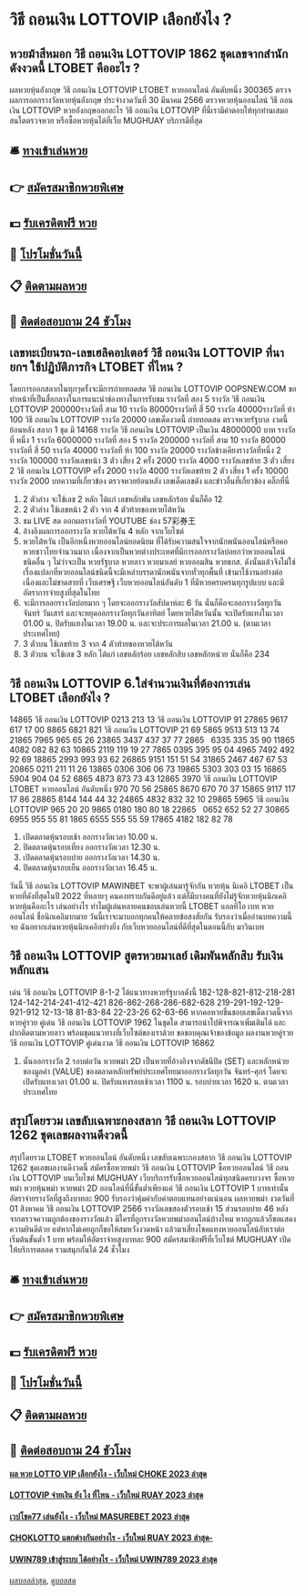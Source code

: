# วิธี ถอนเงิน LOTTOVIP เลือกยังไง ?
## หวยม้าสีหมอก วิธี ถอนเงิน LOTTOVIP 1862 ชุดเลขจากสำนักดังงวดนี้ LTOBET คืออะไร ?
ผลหวยหุ้นอังกฤษ วิธี ถอนเงิน LOTTOVIP LTOBET หวยออนไลน์ อันดับหนึ่ง 300365 ตรวจผลการออกรางวัลหวยหุ้นอังกฤษ ประจำงวดวันที่ 30 มีนาคม 2566 ตรวจหวยหุ้นออนไลน์ วิธี ถอนเงิน LOTTOVIP หวยอังกฤษออกอะไร วิธี ถอนเงิน LOTTOVIP ที่นี่เรามีคำตอบให้ทุกท่านเสมอ สนใตตรวจหวย หรือซื้อหวยหุ้นได้ที่เว็บ MUGHUAY บริการดีที่สุด

## 🛎 [ทางเข้าเล่นหวย](https://bit.ly/3BG5bNw)
## 👉 [สมัครสมาชิกหวยพิเศษ](https://bit.ly/3BG5bNw)
## 💵 [รับเครดิตฟรี หวย](https://bit.ly/3C3mvgS)
## 👑 [โปรโมชั่นวันนี้](https://bit.ly/3C3mvgS)
## 📋 [ติดตามผลหวย](https://bit.ly/3C3mvgS)
## 📱 [ติดต่อสอบถาม 24 ชัวโมง](https://bit.ly/3C3mvgS)

## เลขทะเบียนรถ-เลขเฮลิคอปเตอร์ วิธี ถอนเงิน LOTTOVIP ที่นายกฯ ใช้ปฏิบัติภารกิจ LTOBET ที่ไหน ?
โดยการออกสลากในทุกๆครั้งจะมีการถ่ายทอดสด วิธี ถอนเงิน LOTTOVIP OOPSNEW.COM ขอทำหน้าที่เป็นสื่อกลางในการแนะนำช่องทางในการรับชม
รางวัลที่ สอง 5 รางวัล วิธี ถอนเงิน LOTTOVIP 200000รางวัลที่ สาม 10 รางวัล 80000รางวัลที่ สี่ 50 รางวัล 40000รางวัลที่ ห้า 100 วิธี ถอนเงิน LOTTOVIP รางวัล 20000
 เลขเด็ดงวดนี้ ถ่ายทอดสด ตรวจหวยรัฐบาล งวดนี้ ย้อนหลัง 
สลาก 1 ชุด มี 14168 รางวัล วิธี ถอนเงิน LOTTOVIP เป็นเงิน 48000000 บาท
รางวัลที่ หนึ่ง 1 รางวัล 6000000 รางวัลที่ สอง 5 รางวัล 200000 รางวัลที่ สาม 10 รางวัล 80000 รางวัลที่ สี่ 50 รางวัล 40000 รางวัลที่ ห้า 100 รางวัล 20000 รางวัลข้างเคียงรางวัลที่หนึ่ง 2 รางวัล 100000 รางวัลเลขหน้า 3 ตัว เสี่ยง 2 ครั้ง 2000 รางวัล 4000 รางวัลเลขท้าย 3 ตัว เสี่ยง 2 วิธี ถอนเงิน LOTTOVIP ครั้ง 2000 รางวัล 4000 รางวัลเลขท้าย 2 ตัว เสี่ยง 1 ครั้ง 10000 รางวัล 2000
บทความที่เกี่ยวข้อง
ตรวจหวยย้อนหลัง เลขเด็ดเลขดัง และข่าวอื่นที่เกี่ยวข้อง คลิ๊กที่นี่
1. 2 ตัวล่าง จะใช้เลข 2 หลัก ได้แก่ เลขหลักพัน เลขหลักร้อย นั่นก็คือ 12
2. 2 ตัวล่าง ใช้เลขหน้า 2 ตัว จาก 4 ตัวท้ายของหวยไต้หวัน
3. ชม LIVE สด ออกผลรางวัลที่ YOUTUBE ช่อง 57彩券王
4. อ้างอิงผลการออกรางวัล หวยไต้หวัน 4 หลัก จากเว็บไซต์
5. หวยไต้หวัน เป็นอีกหนึ่งหวยออนไลน์ยอดนิยม ที่ได้รับความสนใจจากนักพนันออนไลน์หรือคอหวยชาวไทยจำนวนมาก เนื่องจากเป็นหวยต่างประเทศที่มีการออกรางวัลบ่อยกว่าหวยออนไลน์ชนิดอื่น ๆ ไม่ว่าจะเป็น หวยรัฐบาล หวยลาว หวยมาเลย์ หวยออมสิน หวยธกส. ดังนั้นแล้วจึงไม่ใช่เรื่องแปลกที่หวยออนไลน์ชนิดนี้จะมีเหล่าบรรดานักพนันจากทั่วทุกพื้นที่ เข้ามาใช้งานอย่างต่อเนื่องและไม่ขาดสายที่ เว็บเศรษฐี เว็บหวยออนไลน์อันดับ 1 ที่มีหวยครบครนทุกรูปแบบ และมีอัตราการจ่ายสูงที่สุดในไทย
6. จะมีการออกรางวัลบ่อยมาก ๆ โดยจะออกรางวัลสัปดาห์ละ 6 วัน นั่นก็คือจะออกรางวัลทุกวันจันทร์ วันเสาร์ และจะหยุดออกรางวัลทุกวันอาทิตย์ โดยหวยไต้หวันนั้น จะเปิดรับแทงในเวลา 01.00 น. ปิดรับแทงในเวลา 19.00 น. และจะประการผลในเวลา 21.00 น. (ตามเวลาประเทศไทย)
7. 3 ตัวบน ใช้เลขท้าย 3 จาก 4 ตัวท้ายของหวยไต้หวัน
8. 3 ตัวบน จะใช้เลข 3 หลัก ได้แก่ เลขหลักร้อย เลขหลักสิบ เลขหลักหน่วย นั่นก็คือ 234

## วิธี ถอนเงิน LOTTOVIP 6.ใส่จำนวนเงินที่ต้องการเล่น LTOBET เลือกยังไง ?
14865 วิธี ถอนเงิน LOTTOVIP 0213 213 13 วิธี ถอนเงิน LOTTOVIP 91
27865 9617 617 17 00
8865 6821 821 วิธี ถอนเงิน LOTTOVIP 21 69
5865 9513 513 13 74
21865 7965 965 65 26
23865 3437 437 37 77
2865   6335 335 35 90
11865 4082 082 82 63
10865 2119 119 19 27
7865 0395 395 95 04
4965 7492 492 92 69
18865 2993 993 93 62
26865 9151 151 51 54
31865 2467 467 67 53
20865 0211 211 11 26
13865 0306 306 06 73
19865 5303 303 03 15
16865 5904 904 04 52
6865 4873 873 73 43
12865 3970 วิธี ถอนเงิน LOTTOVIP LTOBET หวยออนไลน์ อันดับหนึ่ง 970 70 56
25865 8670 670 70 37
15865 9117 117 17 86
28865 8144 144 44 32
24865 4832 832 32 10
29865 5965 วิธี ถอนเงิน LOTTOVIP 965 20 20
9865 0180 180 80 18
22865   0652 652 52 27
30865 6955 955 55 81
1865 6555 555 55 59
17865 4182 182 82 78
1. เปิดตลาดหุ้นรอบเช้า ออกรางวัลเวลา 10.00 น.
2. ปิดตลาดหุ้นรอบเที่ยง ออกรางวัลเวลา 12.30 น.
3. เปิดตลาดหุ้นรอบบ่าย ออกรางวัลเวลา 14.30 น.
4. ปิดตลาดหุ้นรอบเย็น ออกรางวัลเวลา 16.45 น.

วันนี้ วิธี ถอนเงิน LOTTOVIP MAWINBET จะพาผู้เล่นมารู้จักกัน หวยหุ้น นิเคอิ LTOBET เป็นหวยที่ดังที่สุดในปี 2022 ที่หลายๆ คนคงทราบกันดีอยู่แล้ว แต่ก็มีบางคนที่ยังไม่รู้จักหวยหุ้นนิกเคอิ หวยหุ้นคืออะไร เล่นอย่างไร ทำไมผู้เล่นหลายคนชอบเล่นหวยนี้ LTOBET แอลทีโอ เบท หวยออนไลน์ ชื่อนิกเคอิมากมาย วันนี้เราจะมาบอกทุกคนให้คลายข้อสงสัยกัน รับรองว่าเมื่ออ่านบทความนี้จบ ฉันอยากเล่นหวยหุ้นนิกเคอิอย่างยิ่ง กับเว็บหวยออนไลน์ที่ดีที่สุดในตอนนี้กับ มาวินเบท

## วิธี ถอนเงิน LOTTOVIP สูตรหวยมาเลย์ เดิมพันหลักสิบ รับเงินหลักแสน
เด่น วิธี ถอนเงิน LOTTOVIP 8-1-2 ได้แนวทางหวยรัฐบาลดังนี้
182-128-821-812-218-281
124-142-214-241-412-421
826-862-268-286-682-628
219-291-192-129-921-912
12-13-18
81-83-84
22-23-26
62-63-66
หากคอหวยชื่นชอบเลขเด็ดงวดนี้จากหวยคู่รวย คู่เด่น วิธี ถอนเงิน LOTTOVIP 1962 ในชุดใด สามารถนำไปพิจารณาเพิ่มเติมได้ และฝากติดตามหวยลาว พร้อมชุดแนวทางที่เว็บไซต์ของเราด้วย
ขอขอบคุณเจ้าของข้อมูล
ผลงานหวยคู่รวย วิธี ถอนเงิน LOTTOVIP คู่เด่นงวด วิธี ถอนเงิน LOTTOVIP 16862

1. นั้นออกรางวัล 2 รอบต่อวัน หวยพม่า 2D เป็นหวยที่อ้างอิงจากดัชนีปิด (SET) และหลักหน่วยของมูลค่า (VALUE) ของตลาดหลักทรัพย์ประเทศไทยมาออกรางวัลทุกวัน จันทร์-ศุกร์ โดยจะเปิดรับแทงเวลา 01.00 น. ปิดรับแทงรอบเช้าเวลา 1100 น. รอบบ่ายเวลา 1620 น. ตามเวลาประเทศไทย

## สรุปโดยรวม เลขลับเฉพาะกองสลาก วิธี ถอนเงิน LOTTOVIP 1262 ชุดเลขผลงานดีงวดนี้
สรุปโดยรวม LTOBET หวยออนไลน์ อันดับหนึ่ง เลขลับเฉพาะกองสลาก วิธี ถอนเงิน LOTTOVIP 1262 ชุดเลขผลงานดีงวดนี้ สมัครซื้อหวยพม่า วิธี ถอนเงิน LOTTOVIP ซื้อหวยออนไลน์ วิธี ถอนเงิน LOTTOVIP บนเว็บไซต์ MUGHUAY เว็บบริการรับซื้อหวยออนไลน์ทุกชนิดครบวงจร ซื้อหวยพม่า หวยหุ้นพม่า หวยพม่า 2D ออนไลน์ที่นี่ขั้นต่ำเพียงแค่ วิธี ถอนเงิน LOTTOVIP 1 บาทเท่านั้น อัตราจ่ายรางวัลที่สูงถึงบาทละ 900 รับรองว่าคุ้มค่ากับค่าตอบแทนอย่างแน่นอน
ผลหวยพม่า งวดวันที่ 01 สิงหาคม วิธี ถอนเงิน LOTTOVIP 2566 รางวัลเลขสองตัวรอบเช้า 15 ส่วนรอบบ่าย 46 หลังจากตรวจความถูกต้องของรางวัลแล้ว มีใครที่ถูกรางวัลหวยพม่าออนไลน์บ้างไหม หากถูกแล้วก็ขอแสดงความยินดีด้วย แต่หากไม่เคยถูกก็ขอให้สมหวังงวดหน้า แล้วมาเสี่ยงโชคแทงหวยออนไลน์กับเราต่อ เริ่มต้นขั้นต่ำ 1 บาท พร้อมให้อัตราจ่ายสูงบาทละ 900 สมัครสมาชิกฟรีที่เว็บไซต์ MUGHUAY เปิดให้บริการตลอด รวมสนุกกันได้ 24 ชั่วโมง

## 🛎 [ทางเข้าเล่นหวย](https://bit.ly/3BG5bNw)
## 👉 [สมัครสมาชิกหวยพิเศษ](https://bit.ly/3BG5bNw)
## 💵 [รับเครดิตฟรี หวย](https://bit.ly/3C3mvgS)
## 👑 [โปรโมชั่นวันนี้](https://bit.ly/3C3mvgS)
## 📋 [ติดตามผลหวย](https://bit.ly/3C3mvgS)
## 📱 [ติดต่อสอบถาม 24 ชัวโมง](https://bit.ly/3C3mvgS)

#### [ผล หวย LOTTO VIP เลือกยังไง - เว็บใหม่ CHOKE 2023 ล่าสุด](https://atom.io/themes/ผล%20หวย%20lotto%20vip%20เลือกยังไง%20-%20เว็บใหม่%20choke%202023%20ล่าสุด)
#### [LOTTOVIP จ่ายเงิน ยัง ไง ที่ไหน - เว็บใหม่ RUAY 2023 ล่าสุด](https://atom.io/themes/lottovip%20จ่ายเงิน%20ยัง%20ไง%20ที่ไหน%20-%20เว็บใหม่%20ruay%202023%20ล่าสุด)
#### [เวปโชค77 เล่นยังไง - เว็บใหม่ MASUREBET 2023 ล่าสุด](https://atom.io/themes/เวปโชค77%20เล่นยังไง%20-%20เว็บใหม่%20masurebet%202023%20ล่าสุด)
#### [CHOKLOTTO แตกต่างกันอย่างไร - เว็บใหม่ RUAY 2023 ล่าสุด-](https://atom.io/themes/choklotto%20แตกต่างกันอย่างไร%20-%20เว็บใหม่%20ruay%202023%20ล่าสุด-)
#### [UWIN789 เข้าสู่ระบบ ได้อย่างไร - เว็บใหม่ UWIN789 2023 ล่าสุด](https://atom.io/themes/uwin789%20เข้าสู่ระบบ%20ได้อย่างไร%20-%20เว็บใหม่%20uwin789%202023%20ล่าสุด)

[ผลบอลล่าสุด](https://siamsport.tv "ผลบอลล่าสุด"), [ดูบอลสด](https://siamsport.tv/ดูบอลสด "ดูบอลสด")